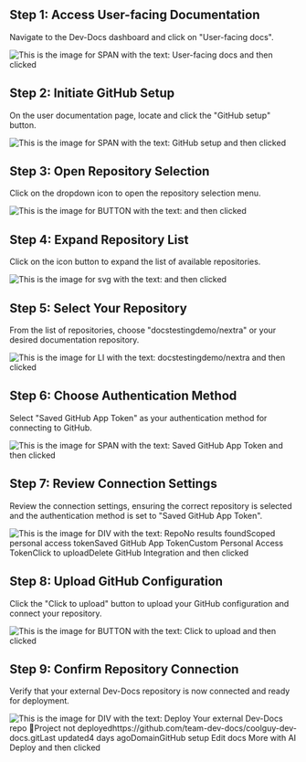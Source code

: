 

  ## Step 1: Access User-facing Documentation

Navigate to the Dev-Docs dashboard and click on "User-facing docs".

![This is the image for SPAN with the text:  User-facing docs  and then clicked](/img/connect_your_own_docs_repo_with_the_github_app/step_1.png)

## Step 2: Initiate GitHub Setup

On the user documentation page, locate and click the "GitHub setup" button.

![This is the image for SPAN with the text: GitHub setup and then clicked](/img/connect_your_own_docs_repo_with_the_github_app/step_2.png)

## Step 3: Open Repository Selection

Click on the dropdown icon to open the repository selection menu.

![This is the image for BUTTON with the text:  and then clicked](/img/connect_your_own_docs_repo_with_the_github_app/step_3.png)

## Step 4: Expand Repository List

Click on the icon button to expand the list of available repositories.

![This is the image for svg with the text:  and then clicked](/img/connect_your_own_docs_repo_with_the_github_app/step_4.png)

## Step 5: Select Your Repository

From the list of repositories, choose "docstestingdemo/nextra" or your desired documentation repository.

![This is the image for LI with the text: docstestingdemo/nextra and then clicked](/img/connect_your_own_docs_repo_with_the_github_app/step_5.png)

## Step 6: Choose Authentication Method

Select "Saved GitHub App Token" as your authentication method for connecting to GitHub.

![This is the image for SPAN with the text: Saved GitHub App Token and then clicked](/img/connect_your_own_docs_repo_with_the_github_app/step_6.png)

## Step 7: Review Connection Settings

Review the connection settings, ensuring the correct repository is selected and the authentication method is set to "Saved GitHub App Token".

![This is the image for DIV with the text: RepoNo results foundScoped personal access tokenSaved GitHub App TokenCustom Personal Access TokenClick to uploadDelete GitHub Integration and then clicked](/img/connect_your_own_docs_repo_with_the_github_app/step_7.png)

## Step 8: Upload GitHub Configuration

Click the "Click to upload" button to upload your GitHub configuration and connect your repository.

![This is the image for BUTTON with the text: Click to upload and then clicked](/img/connect_your_own_docs_repo_with_the_github_app/step_8.png)

## Step 9: Confirm Repository Connection

Verify that your external Dev-Docs repository is now connected and ready for deployment.

![This is the image for DIV with the text:  Deploy Your external Dev-Docs repo 🚀Project not deployedhttps://github.com/team-dev-docs/coolguy-dev-docs.gitLast updated4 days agoDomainGitHub setup Edit docs  More with AI  Deploy  and then clicked](/img/connect_your_own_docs_repo_with_the_github_app/step_9.png)

  
